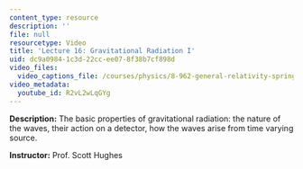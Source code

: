 ```yaml
---
content_type: resource
description: ''
file: null
resourcetype: Video
title: 'Lecture 16: Gravitational Radiation I'
uid: dc9a0984-1c3d-22cc-ee07-8f38b7cf898d
video_files:
  video_captions_file: /courses/physics/8-962-general-relativity-spring-2020/video-lectures/lecture-16-gravitational-radiation-i/R2vL2wLqGYg.vtt
video_metadata:
  youtube_id: R2vL2wLqGYg
---
```


**Description:** The basic properties of gravitational radiation: the nature of the waves, their action on a detector, how the waves arise from time varying source.

**Instructor:** Prof. Scott Hughes